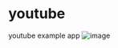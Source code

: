 # youtube
 youtube example app 
![image](https://github.com/mohmadzor1234/youtube/assets/51223471/44e3a6d5-45b8-41cf-a72c-6f9cf956ed25)
